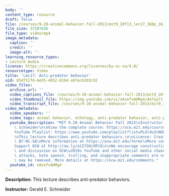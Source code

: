 ```yaml
---
body: ''
content_type: resource
draft: false
file: /courses/9-20-animal-behavior-fall-2013/mit9_20f13_lec17_360p_16_9.mp4
file_size: 37107436
file_type: video/mp4
image_metadata:
  caption: ''
  credit: ''
  image-alt: ''
learning_resource_types:
- Lecture Audio
license: https://creativecommons.org/licenses/by-nc-sa/4.0/
resourcetype: Video
title: 'Lec17: Anti-predator behavior'
uid: 85d751fd-6e55-4052-81b4-a97ac6203c92
video_files:
  archive_url: ''
  video_captions_file: /courses/9-20-animal-behavior-fall-2013/mit9_20f13_lec17_captions.vtt
  video_thumbnail_file: https://img.youtube.com/vi/nAzefvAHMg4/default.jpg
  video_transcript_file: /courses/9-20-animal-behavior-fall-2013/mit9_20f13_lec17_transcript.pdf
video_metadata:
  video_speakers: ''
  video_tags: animal behavior, ethology, anti-predator behavior, anti-predation, camouflage
  youtube_description: "MIT 9.20 Animal Behavior Fall 2013\nInstructor: Gerald E.\
    \ Schneider\n\nView the complete course: https://ocw.mit.edu/courses/9-20-animal-behavior-fall-2013/\n\
    YouTube Playlist: https://www.youtube.com/playlist?list=PLUl4u3cNGP63TbPEWYEKOq8yAN8mEP_5O\n\
    \nThis lecture describes anti-predator behaviors.\n\nLicense: Creative Commons\
    \ BY-NC-SA\nMore information at https://ocw.mit.edu/terms\nMore courses at https://ocw.mit.edu\n\
    Support OCW at http://ow.ly/a1If50zVRlQ\n\nWe encourage constructive comments\
    \ and discussion on OCW\u2019s YouTube and other social media channels. Personal\
    \ attacks, hate speech, trolling, and inappropriate comments are not allowed and\
    \ may be removed. More details at https://ocw.mit.edu/comments."
  youtube_id: nAzefvAHMg4
---
```

**Description:** This lecture describes anti-predator behaviors.

**Instructor:** Gerald E. Schneider